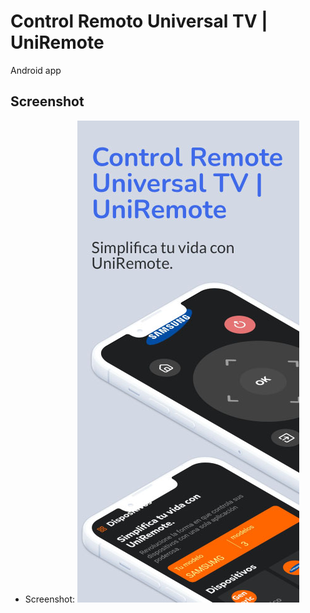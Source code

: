 # Control Remoto Universal TV | UniRemote

Android app

## Screenshot

- Screenshot:  ![screenshot](assets/images/playstore/screen1.jpg?raw=true "screen1")


